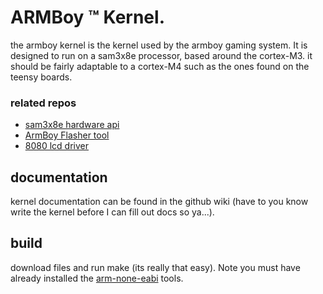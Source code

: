 # ARMBoy &trade; Kernel.
the armboy kernel is the kernel used by the armboy gaming system. It is designed to run on a sam3x8e processor, based
around the cortex-M3. it should be fairly adaptable to a cortex-M4 such as the ones found on the teensy boards.

### related repos
- [sam3x8e hardware api](https://github.com/CanadianCommander/sam3x8eHardwareAPI)
- [ArmBoy Flasher tool](https://github.com/CanadianCommander/ARMBoyFlasher)
- [8080 lcd driver](https://github.com/CanadianCommander/armboy_8080lcdDriver)

## documentation  
kernel documentation can be found in the github wiki (have to you know write the kernel before I can
fill out docs so ya...).

## build
download files and run make (its really that easy). Note you must have already installed the [arm-none-eabi](https://developer.arm.com/open-source/gnu-toolchain/gnu-rm) tools.
